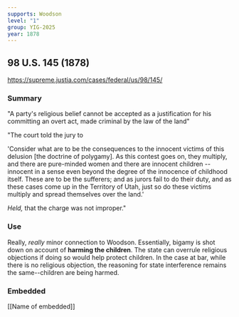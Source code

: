 ```yaml
---
supports: Woodson
level: "1"
group: YIG-2025
year: 1878
---
```

## 98 U.S. 145 (1878)

https://supreme.justia.com/cases/federal/us/98/145/

### Summary

"A party's religious belief cannot be accepted as a justification for his committing an overt act, made criminal by the law of the land"

"The court told the jury to

'Consider what are to be the consequences to the innocent victims of this delusion [the doctrine of polygamy]. As this contest goes on, they multiply, and there are pure-minded women and there are innocent children -- innocent in a sense even beyond the degree of the innocence of childhood itself. These are to be the sufferers; and as jurors fail to do their duty, and as these cases come up in the Territory of Utah, just so do these victims multiply and spread themselves over the land.'

_Held,_ that the charge was not improper."
### Use

Really, *really* minor connection to Woodson. Essentially, bigamy is shot down on account of **harming the children**. The state can overrule religious objections if doing so would help protect children. In the case at bar, while there is no religious objection, the reasoning for state interference remains the same--children are being harmed.

### Embedded

[[Name of embedded]]